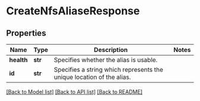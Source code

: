 # CreateNfsAliaseResponse

## Properties
Name | Type | Description | Notes
------------ | ------------- | ------------- | -------------
**health** | **str** | Specifies whether the alias is usable. | 
**id** | **str** | Specifies a string which represents the unique location of the alias. | 

[[Back to Model list]](../README.md#documentation-for-models) [[Back to API list]](../README.md#documentation-for-api-endpoints) [[Back to README]](../README.md)


